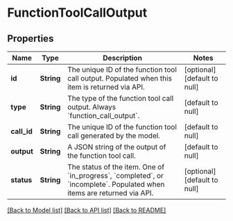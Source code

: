 # FunctionToolCallOutput
## Properties

| Name | Type | Description | Notes |
|------------ | ------------- | ------------- | -------------|
| **id** | **String** | The unique ID of the function tool call output. Populated when this item is returned via API.  | [optional] [default to null] |
| **type** | **String** | The type of the function tool call output. Always &#x60;function_call_output&#x60;.  | [default to null] |
| **call\_id** | **String** | The unique ID of the function tool call generated by the model.  | [default to null] |
| **output** | **String** | A JSON string of the output of the function tool call.  | [default to null] |
| **status** | **String** | The status of the item. One of &#x60;in_progress&#x60;, &#x60;completed&#x60;, or &#x60;incomplete&#x60;. Populated when items are returned via API.  | [optional] [default to null] |

[[Back to Model list]](../README.md#documentation-for-models) [[Back to API list]](../README.md#documentation-for-api-endpoints) [[Back to README]](../README.md)

